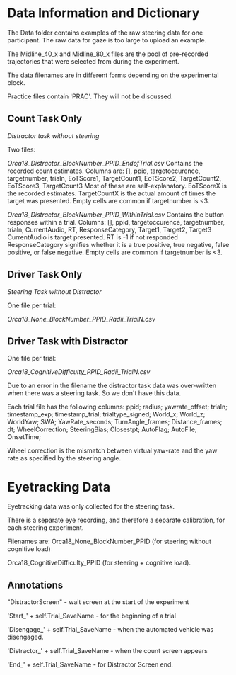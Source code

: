 # Data Information and Dictionary

The Data folder contains examples of the raw steering data for one participant. The raw data for gaze is too large to upload an example.

The Midline_40_x and Midline_80_x files are the pool of pre-recorded trajectories that were selected from during the experiment. 

The data filenames are in different forms depending on the experimental block.

Practice files contain 'PRAC'. They will not be discussed.

## Count Task Only
_Distractor task without steering_

Two files:

_Orca18_Distractor_BlockNumber_PPID_EndofTrial.csv_ 
Contains the recorded count estimates. 
Columns are: [], ppid, targetoccurence, targetnumber, trialn, EoTScore1, TargetCount1, EoTScore2, TargetCount2, EoTScore3, TargetCount3
Most of these are self-explanatory. EoTScoreX is the recorded estimates. TargetCountX is the actual amount of times the target was presented. 
Empty cells are common if targetnumber is <3.



_Orca18_Distractor_BlockNumber_PPID_WithinTrial.csv_ 
Contains the button responses within a trial.
Columns: [], ppid, targetoccurence, targetnumber, trialn, CurrentAudio, RT, ResponseCategory, Target1, Target2,	Target3
CurrentAudio is target presented.
RT is -1 if not responded
ResponseCategory signifies whether it is a true positive, true negative, false positive, or false negative.
Empty cells are common if targetnumber is <3.

## Driver Task Only
_Steering Task without Distractor_

One file per trial:

_Orca18_None_BlockNumber_PPID_Radii_TrialN.csv_

## Driver Task with Distractor

One file per trial:

_Orca18_CognitiveDifficulty_PPID_Radii_TrialN.csv_

Due to an error in the filename the distractor task data was over-written when there was a steering task. So we don't have this data.

Each trial file has the following columns:
ppid;	radius;	yawrate_offset;	trialn;	timestamp_exp;	timestamp_trial;	trialtype_signed;	World_x;	World_z;	WorldYaw;	SWA;	YawRate_seconds;	TurnAngle_frames;	Distance_frames;	dt;	WheelCorrection;	SteeringBias;	Closestpt;	AutoFlag;	AutoFile;	OnsetTime;


Wheel correction is the mismatch between virtual yaw-rate and the yaw rate as specified by the steering angle. 




#  Eyetracking Data

Eyetracking data was only collected for the steering task.

There is a separate eye recording, and therefore a separate calibration, for each steering experiment. 

Filenames are:
Orca18_None_BlockNumber_PPID (for steering without cognitive load)

Orca18_CognitiveDifficulty_PPID (for steering + cognitive load). 

## Annotations
"DistractorScreen"	- wait screen at the start of the experiment

'Start_' + self.Trial_SaveName - for the beginning of a trial

'Disengage_' + self.Trial_SaveName - when the automated vehicle was disengaged.

'Distractor_' + self.Trial_SaveName - when the count screen appears

'End_' + self.Trial_SaveName - for Distractor Screen end.